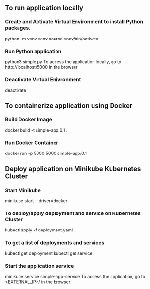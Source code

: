 
## To run application locally
### Create and Activate Virtual Environment to install Python packages.
python -m venv venv
source vnev/bin/activate

### Run Python application
python3 simple.py
To access the application locally, go to http://localhost/5000 in the browser

### Deactivate Virtual Enivronment
deactivate


## To containerize application using Docker
### Build Docker Image
docker build -t simple-app:0.1 .

### Run Docker Container
docker run -p 5000:5000 simple-app:0.1


## Deploy application on Minikube Kubernetes Cluster
### Start Minikube
minikube start --driver=docker

### To deploy/apply deployment and service on Kubernetes Cluster
kubectl apply -f deployment.yaml

### To get a list of deployments and services
kubectl get deployment
kubectl get service

### Start the application service
minikube service simple-app-service
To access the application, go to <EXTERNAL_IP>/<PORT> in the browser